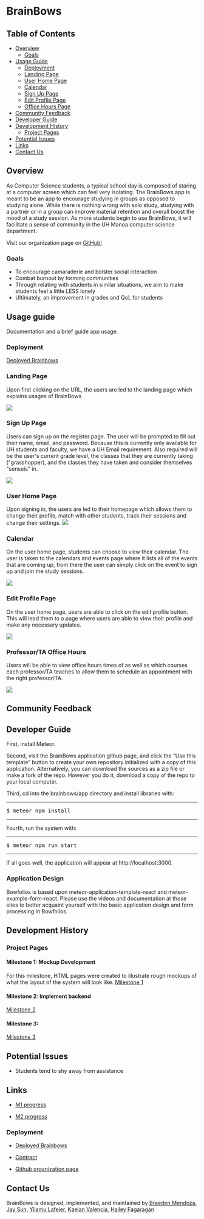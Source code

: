 # BrainBows

## Table of Contents

* [Overview](#overview)
  * [Goals](#goals)
* [Usage Guide](#usage-guide)
  * [Deployment](#deployment)
  * [Landing Page](#landing-page)
  * [User Home Page](#user-home-page)
  * [Calendar](#calendar)
  * [Sign Up Page](#sign-up-page)
  * [Edit Profile Page](#edit-profile-page)
  * [Office Hours Page](#professor-TA-office-hours-page)
* [Community Feedback](#community-feedback)
* [Developer Guide](#developer-guide)
* [Development History](#development-history)
  * [Project Pages](#project-pages)
* [Potential Issues](#potential-issues)
* [Links](#Links)
* [Contact Us](#contact-us)


## Overview

As Computer Science students, a typical school day is composed of staring at a computer screen which can feel very isolating. The BrainBows app is meant to be an app to encourage studying in groups as opposed to studying alone. While there is nothing wrong with solo study, studying with a partner or in a group can improve material retention and overall boost the mood of a study session. As more students begin to use BrainBows, it will facilitate a sense of community in the UH Manoa computer science department.

Visit our organization page on [GitHub!](https://github.com/brainbows)


### Goals

* To encourage camaraderie and bolster social interaction
* Combat burnout by forming communities
* Through relating with students in similar situations, we aim to make students feel a little LESS lonely
* Ultimately, an improvement in grades and QoL for students

## Usage guide

Documentation and a brief guide app usage.

### Deployment

<a href="https://brainbows.today/">Deployed Brainbows</a>

### Landing Page

Upon first clicking on the URL, the users are led to the landing page which explains usages of BrainBows

<img src="/doc/brainbows-landing.png">

### Sign Up Page

Users can sign up on the register page. The user will be prompted to fill out their name, email, and password. Because this is currently only available for UH students and faculty, we have a UH Email requirement. Also required will be the user's current grade level, the classes that they are currently taking ("grasshopper), and the classes they have taken and consider themselves "senseis" in.

<img src="/doc/brainbows-register-page.png">

### User Home Page

Upon signing in, the users are led to their homepage which allows them to change their profile, match with other students, track their sessions and change their settings.
<img src="/doc/brainbows-user-home.png">

### Calendar
On the user home page, students can choose to view their calendar. The user is taken to the calendars and events page where it lists all of the events that are coming up, from there the user can simply click on the event to sign up and join the study sessions.

<img src="/doc/brainbows-calendar.png">

### Edit Profile Page

On the user home page, users are able to click on the edit profile button. This will lead them to a page where users are able to view their profile and make any necessary updates.

<img src="/doc/brainbows-edit-profile.png">

### Professor/TA Office Hours

Users will be able to view office hours times of as well as which courses each professor/TA teaches to allow them to schedule an appointment with the right professor/TA.

<img src="/doc/brainbows-updated-office-hours.png">

## Community Feedback

## Developer Guide

First, install Meteor.

Second, visit the BrainBows application github page, and click the “Use this template” button to create your own repository initialized with a copy of this application. Alternatively, you can download the sources as a zip file or make a fork of the repo. However you do it, download a copy of the repo to your local computer.

Third, cd into the brainbows/app directory and install libraries with:

<hr>
<pre>
$ meteor npm install
</pre>
<hr>
Fourth, run the system with:
<hr>
<pre>
$ meteor npm run start
</pre>
<hr>
If all goes well, the application will appear at http://localhost:3000.

### Application Design
Bowfolios is based upon meteor-application-template-react and meteor-example-form-react. Please use the videos and documentation at those sites to better acquaint yourself with the basic application design and form processing in Bowfolios.

## Development History

### Project Pages

#### Milestone 1: Mockup Development

For this milestone, HTML pages were created to illustrate rough mockups of what the layout of the system will look like.
[Milestone 1](https://github.com/orgs/brainbows/projects/1)

#### Milestone 2: Implement backend

[Milestone 2](https://github.com/orgs/brainbows/projects/4)

#### Milestone 3:

[Milestone 3](https://github.com/orgs/brainbows/projects/5/views/7)

## Potential Issues

* Students tend to shy away from assistance

## Links

* <a href="https://github.com/orgs/brainbows/projects/1/views/2">M1 progress</a>

* <a href="https://github.com/orgs/brainbows/projects/4/views/2">M2 progress</a>

### Deployment

* <a href="http://64.23.146.215">Deployed Brainbows</a>

* [Contract](https://docs.google.com/document/d/1UTXUBMOhgexRM0GUk0DjcuveB0k8kVmOhDpdFOcIGlo/edit)

* <a href ="https://github.com/brainbows">Github organization page</a>

## Contact Us

BrainBows is designed, implemented, and maintained by <a href="https://braeden-cs.github.io/">Braeden Mendoza</a>, <a href="https://jayssuh.github.io/">Jay Suh</a>, <a href="https://yilamulafeier.github.io/">Yilamu Lafeier</a>, <a href="https://kaelankv.github.io/">Kaelan Valencia</a>, <a href="https://haileyfagaragan.github.io/">Hailey Fagaragan</a>
